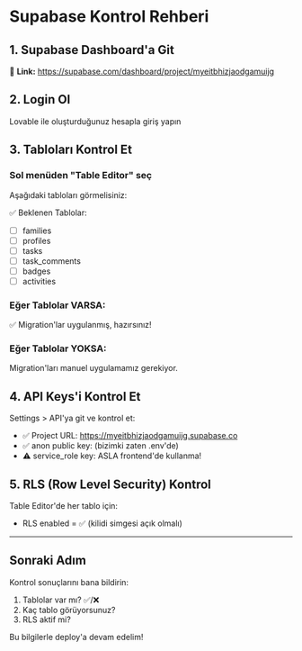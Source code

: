# Supabase Kontrol Rehberi

## 1. Supabase Dashboard'a Git
🔗 **Link:** https://supabase.com/dashboard/project/myeitbhizjaodgamuijg

## 2. Login Ol
Lovable ile oluşturduğunuz hesapla giriş yapın

## 3. Tabloları Kontrol Et

### Sol menüden "Table Editor" seç
Aşağıdaki tabloları görmelisiniz:

✅ Beklenen Tablolar:
- [ ] families
- [ ] profiles  
- [ ] tasks
- [ ] task_comments
- [ ] badges
- [ ] activities

### Eğer Tablolar VARSA:
✅ Migration'lar uygulanmış, hazırsınız!

### Eğer Tablolar YOKSA:
Migration'ları manuel uygulamamız gerekiyor.

## 4. API Keys'i Kontrol Et

Settings > API'ya git ve kontrol et:
- ✅ Project URL: https://myeitbhizjaodgamuijg.supabase.co
- ✅ anon public key: (bizimki zaten .env'de)
- ⚠️ service_role key: ASLA frontend'de kullanma!

## 5. RLS (Row Level Security) Kontrol

Table Editor'de her tablo için:
- RLS enabled = ✅ (kilidi simgesi açık olmalı)

---

## Sonraki Adım

Kontrol sonuçlarını bana bildirin:
1. Tablolar var mı? ✅/❌
2. Kaç tablo görüyorsunuz?
3. RLS aktif mi?

Bu bilgilerle deploy'a devam edelim!

